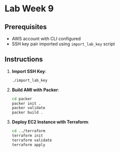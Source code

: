 # Lab Week 9

## Prerequisites
- AWS account with CLI configured
- SSH key pair imported using `import_lab_key` script

## Instructions

1. **Import SSH Key**:
   ```bash
   ./import_lab_key

2. **Build AMI with Packer**:
   ```bash
   cd packer
   packer init .
   packer validate
   packer build .

3. **Deploy EC2 Instance with Terraform**:
   ```bash
   cd ../terraform
   terraform init
   terraform validate
   terraform apply
